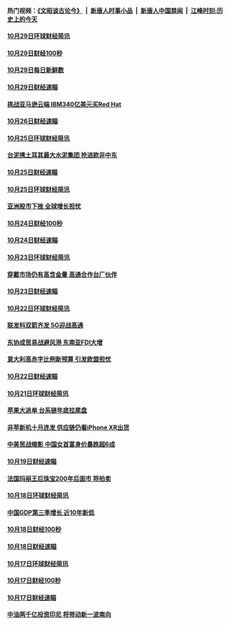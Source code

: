 #### 热门视频：[《文昭谈古论今》](https://github.com/gfw-breaker/wenzhao/blob/master/README.md?t=10301833) &nbsp;|&nbsp; [新唐人时事小品](https://github.com/gfw-breaker/ntdtv-comedy/blob/master/README.md?t=10301833) &nbsp;|&nbsp; [新唐人中国禁闻](https://github.com/gfw-breaker/ntdtv-news/blob/master/README.md?t=10301833) &nbsp;|&nbsp; [江峰时刻:历史上的今天](https://github.com/gfw-breaker/today-in-history/blob/master/README.md?t=10301833) 

#### [10月29日环球财经简讯](../pages/news208/a1397356.md?t=10301833) 

#### [10月29日财经100秒](../pages/news208/a1397325.md?t=10301833) 

#### [10月29日每日新鲜数](../pages/news208/a1397258.md?t=10301833) 

#### [10月29日财经速瞄](../pages/news208/a1397251.md?t=10301833) 

#### [挑战亚马逊云端 IBM340亿美元买Red Hat](../pages/news208/a1397170.md?t=10301833) 

#### [10月26日财经速瞄](../pages/news208/a1396948.md?t=10301833) 

#### [10月25日环球财经简讯](../pages/news208/a1396909.md?t=10301833) 

#### [台泥携土耳其最大水泥集团 抢进欧非中东](../pages/news208/a1396899.md?t=10301833) 

#### [10月25日财经速瞄](../pages/news208/a1396828.md?t=10301833) 

#### [10月25日环球财经简讯](../pages/news208/a1396771.md?t=10301833) 

#### [亚洲股市下挫 全球增长担忧](../pages/news208/a1396757.md?t=10301833) 

#### [10月24日财经100秒](../pages/news208/a1396750.md?t=10301833) 

#### [10月24日财经速瞄](../pages/news208/a1396676.md?t=10301833) 

#### [10月23日环球财经简讯](../pages/news208/a1396638.md?t=10301833) 

#### [穿戴市场仍有高含金量 高通合作台厂伙伴](../pages/news208/a1396618.md?t=10301833) 

#### [10月23日财经速瞄](../pages/news208/a1396523.md?t=10301833) 

#### [10月22日环球财经简讯](../pages/news208/a1396479.md?t=10301833) 

#### [联发科双箭齐发 5G迎战高通](../pages/news208/a1396463.md?t=10301833) 

#### [东协成贸易战避风港 东南亚FDI大增](../pages/news208/a1396462.md?t=10301833) 

#### [意大利高赤字比例新预算 引发欧盟担忧](../pages/news208/a1396344.md?t=10301833) 

#### [10月22日财经速瞄](../pages/news208/a1396383.md?t=10301833) 

#### [10月21日环球财经简讯](../pages/news208/a1396338.md?t=10301833) 

#### [苹果大追单 台系链年底拉尾盘](../pages/news208/a1396320.md?t=10301833) 

#### [非苹新机十月连发 供应链仍看iPhone XR出货](../pages/news208/a1396220.md?t=10301833) 

#### [中美贸战缩影 中国女首富身价暴跌超6成](../pages/news208/a1396150.md?t=10301833) 

#### [10月19日财经速瞄](../pages/news208/a1396078.md?t=10301833) 

#### [法国玛丽王后珠宝200年后面市 将拍卖](../pages/news208/a1396074.md?t=10301833) 

#### [10月18日环球财经简讯](../pages/news208/a1396037.md?t=10301833) 

#### [中国GDP第三季增长 近10年新低](../pages/news208/a1396032.md?t=10301833) 

#### [10月18日财经100秒](../pages/news208/a1396017.md?t=10301833) 

#### [10月18日财经速瞄](../pages/news208/a1395923.md?t=10301833) 

#### [10月17日环球财经简讯](../pages/news208/a1395879.md?t=10301833) 

#### [10月17日财经100秒](../pages/news208/a1395862.md?t=10301833) 

#### [10月17日财经速瞄](../pages/news208/a1395794.md?t=10301833) 

#### [中油两千亿投资印尼 将带动新一波南向](../pages/news208/a1395728.md?t=10301833) 

